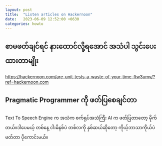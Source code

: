 ```yaml
---
layout: post
title:  "Listen articles on Hackernoon"
date:   2023-06-09 12:52:00 +0630
categories: howto
---
```


## စာမဖတ်ချင်ရင် နားထောင်လို့ရအောင် အသံပါ သွင်းပေးထားတာမျိုး

https://hackernoon.com/are-unit-tests-a-waste-of-your-time-ftw3umv/?ref=hackernoon.com

## Pragmatic Programmer ကို ဖတ်ပြစေချင်တာ

Text To Speech Engine က အသံက စက်ရုပ်အသံကြီး
AI က ဖတ်ပြတာတော့ မိုက်တယ်။​ဒါပေမယ့် တစ်နေ့ ငါးမိနစ်ပဲ
တစ်လကို နှစ်ဆယ်ဆိုတော့
ကိုယ့်ဘာသာကိုယ်ပဲ​ဖတ်တာ ပိုကောင်းမယ်။
